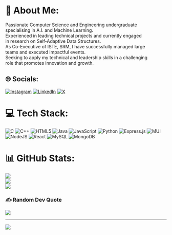 # 💫 About Me:
Passionate Computer Science and Engineering undergraduate <br>specialising in A.I. and Machine Learning. <br>Experienced in leading technical projects and currently engaged <br>in research on Self-Adaptive Data Structures. <br>As Co-Executive of ISTE, SRM, I have successfully managed large <br>teams and executed impactful events. <br>Seeking to apply my technical and leadership skills in a challenging <br>role that promotes innovation and growth.


## 🌐 Socials:
[![Instagram](https://img.shields.io/badge/Instagram-%23E4405F.svg?logo=Instagram&logoColor=white)](https://instagram.com/verymuchmortal) [![LinkedIn](https://img.shields.io/badge/LinkedIn-%230077B5.svg?logo=linkedin&logoColor=white)](https://linkedin.com/in/sakshamxb) [![X](https://img.shields.io/badge/X-black.svg?logo=X&logoColor=white)](https://x.com/Saksham_ud) 

# 💻 Tech Stack:
![C](https://img.shields.io/badge/c-%2300599C.svg?style=for-the-badge&logo=c&logoColor=white) ![C++](https://img.shields.io/badge/c++-%2300599C.svg?style=for-the-badge&logo=c%2B%2B&logoColor=white) ![HTML5](https://img.shields.io/badge/html5-%23E34F26.svg?style=for-the-badge&logo=html5&logoColor=white) ![Java](https://img.shields.io/badge/java-%23ED8B00.svg?style=for-the-badge&logo=openjdk&logoColor=white) ![JavaScript](https://img.shields.io/badge/javascript-%23323330.svg?style=for-the-badge&logo=javascript&logoColor=%23F7DF1E) ![Python](https://img.shields.io/badge/python-3670A0?style=for-the-badge&logo=python&logoColor=ffdd54) ![Express.js](https://img.shields.io/badge/express.js-%23404d59.svg?style=for-the-badge&logo=express&logoColor=%2361DAFB) ![MUI](https://img.shields.io/badge/MUI-%230081CB.svg?style=for-the-badge&logo=mui&logoColor=white) ![NodeJS](https://img.shields.io/badge/node.js-6DA55F?style=for-the-badge&logo=node.js&logoColor=white) ![React](https://img.shields.io/badge/react-%2320232a.svg?style=for-the-badge&logo=react&logoColor=%2361DAFB) ![MySQL](https://img.shields.io/badge/mysql-4479A1.svg?style=for-the-badge&logo=mysql&logoColor=white) ![MongoDB](https://img.shields.io/badge/MongoDB-%234ea94b.svg?style=for-the-badge&logo=mongodb&logoColor=white)
# 📊 GitHub Stats:
![](https://github-readme-stats.vercel.app/api?username=sakshamxb&theme=github_dark&hide_border=false&include_all_commits=true&count_private=true)<br/>
![](https://github-readme-streak-stats.herokuapp.com/?user=sakshamxb&theme=github_dark&hide_border=false)<br/>
![](https://github-readme-stats.vercel.app/api/top-langs/?username=sakshamxb&theme=github_dark&hide_border=false&include_all_commits=true&count_private=true&layout=compact)

### ✍️ Random Dev Quote
![](https://quotes-github-readme.vercel.app/api?type=horizontal&theme=dark)

---
[![](https://visitcount.itsvg.in/api?id=sakshamxb&icon=9&color=13)](https://visitcount.itsvg.in)

<!-- Proudly created with GPRM ( https://gprm.itsvg.in ) -->
